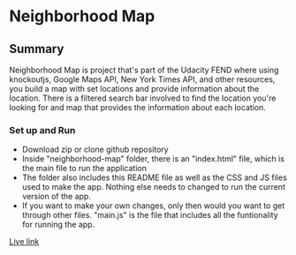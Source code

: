 # Neighborhood Map

## Summary

Neighborhood Map is project that's part of the Udacity FEND where using knockoutjs, Google Maps API, New York Times API, and other resources, you build a map with set locations and provide information about the location. There is a filtered search bar involved to find the location you're looking for and map that provides the information about each location.

### Set up and Run

* Download zip or clone github repository
* Inside "neighborhood-map" folder, there is an "index.html" file, which is the main file to run the application
* The folder also includes this README file as well as the CSS and JS files used to make the app. Nothing else needs to changed to run the current version of the app.
* If you want to make your own changes, only then would you want to get through other files. "main.js" is the file that includes all the funtionality for running the app.

[Live link](https://sharabhss.github.io/neighborhood-map/)
